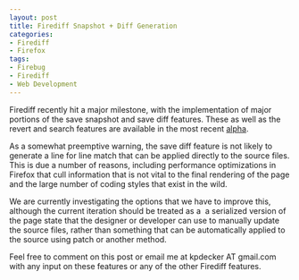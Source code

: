 ```yaml
---
layout: post
title: Firediff Snapshot + Diff Generation
categories:
- Firediff
- Firefox
tags:
- Firebug
- Firediff
- Web Development
---
```


Firediff recently hit a major milestone, with the implementation of major portions of the save snapshot and save diff features. These as well as the revert and search features are available in the most recent [alpha](/download/firediff/firediff1.0a1.xpi).

As a somewhat preemptive warning, the save diff feature is not likely to generate a line for line match that can be applied directly to the source files. This is due a number of reasons, including performance optimizations in Firefox that cull information that is not vital to the final rendering of the page and the large number of coding styles that exist in the wild.

We are currently investigating the options that we have to improve this, although the current iteration should be treated as a  a serialized version of the page state that the designer or developer can use to manually update the source files, rather than something that can be automatically applied to the source using patch or another method.

Feel free to comment on this post or email me at kpdecker AT gmail.com with any input on these features or any of the other Firediff features.
